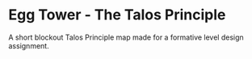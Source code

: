 # Egg Tower - The Talos Principle

A short blockout Talos Principle map made for a formative level design assignment.
